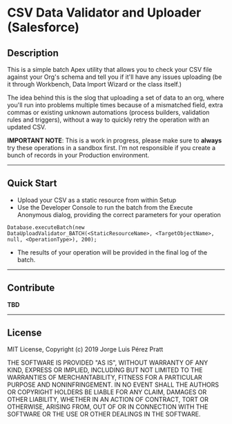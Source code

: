# CSV Data Validator and Uploader (Salesforce)

## Description

This is a simple batch Apex utility that allows you to check your CSV file against your Org's schema and tell you if it'll have any issues uploading (be it through Workbench, Data Import Wizard or the class itself.)

The idea behind this is the slog that uploading a set of data to an org, where you'll run into problems multiple times because of a mismatched field, extra commas or existing unknown automations (process builders, validation rules and triggers), without a way to quickly retry the operation with an updated CSV.

**IMPORTANT NOTE**: This is a work in progress, please make sure to **always** try these operations in a sandbox first. I'm not responsible if you create a bunch of records in your Production environment.

---
## Quick Start

- Upload your CSV as a static resource from within Setup
- Use the Developer Console to run the batch from the Execute Anonymous dialog, providing the correct parameters for your operation

```
Database.executeBatch(new DataUploadValidator_BATCH(<StaticResourceName>, <TargetObjectName>, null, <OperationType>), 200);
```
- The results of your operation will be provided in the final log of the batch.

---
## Contribute

**TBD**

---
## License

MIT License, 
Copyright (c) 2019 Jorge Luis Pérez Pratt

THE SOFTWARE IS PROVIDED "AS IS", WITHOUT WARRANTY OF ANY KIND, EXPRESS OR
IMPLIED, INCLUDING BUT NOT LIMITED TO THE WARRANTIES OF MERCHANTABILITY,
FITNESS FOR A PARTICULAR PURPOSE AND NONINFRINGEMENT. IN NO EVENT SHALL THE
AUTHORS OR COPYRIGHT HOLDERS BE LIABLE FOR ANY CLAIM, DAMAGES OR OTHER
LIABILITY, WHETHER IN AN ACTION OF CONTRACT, TORT OR OTHERWISE, ARISING FROM,
OUT OF OR IN CONNECTION WITH THE SOFTWARE OR THE USE OR OTHER DEALINGS IN THE
SOFTWARE.